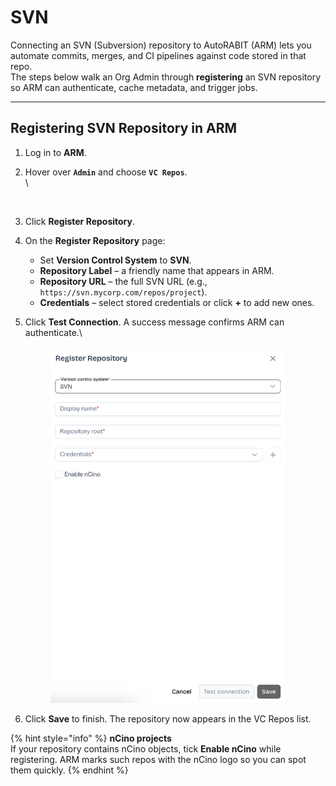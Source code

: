 # SVN

Connecting an SVN (Subversion) repository to AutoRABIT (ARM) lets you automate commits, merges, and CI pipelines against code stored in that repo.\
The steps below walk an Org Admin through **registering** an SVN repository so ARM can authenticate, cache metadata, and trigger jobs.

***

## Registering SVN Repository in ARM <a href="#registering-svn-repository-in-arm" id="registering-svn-repository-in-arm"></a>

1. Log in to **ARM**.
2.  Hover over **`Admin`** and choose **`VC Repos`**.\
    \


    <figure><img src="../../../../../.gitbook/assets/Screenshot 2025-08-16 at 8.27.09 PM.png" alt="" width="232"><figcaption></figcaption></figure>
3. Click **Register Repository**.
4. On the **Register Repository** page:
   * Set **Version Control System** to **SVN**.
   * **Repository Label** – a friendly name that appears in ARM.
   * **Repository URL** – the full SVN URL (e.g., `https://svn.mycorp.com/repos/project`).
   * **Credentials** – select stored credentials or click **+** to add new ones.
5.  Click **Test Connection**. A success message confirms ARM can authenticate.\


    <figure><img src="../../../../../.gitbook/assets/image (17).png" alt="" width="375"><figcaption></figcaption></figure>
6. Click **Save** to finish. The repository now appears in the VC Repos list.

{% hint style="info" %}
**nCino projects**\
If your repository contains nCino objects, tick **Enable nCino** while registering. ARM marks such repos with the nCino logo so you can spot them quickly.
{% endhint %}
